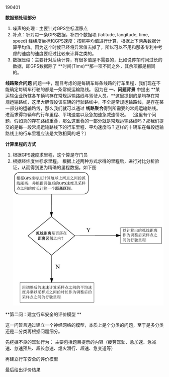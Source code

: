 190401

**数据预处理部分**

1. 噪声的处理：主要针对GPS坐标漂移点
2. 补点：针对每一条GPS数据，补四个数据项 (latitude, langitude, time, speed)
经纬度坐标和GPS速度：按照平均值进行计算，根据上下两条数据计算平均值。因为这个时候已经将异常值去掉了，所以可以不用和那条专利中考虑的速度的速度要经过比较来计算之类的。
3. 数据压缩：主要针对后续计算，有很多值是不需要的，比如说停车时间过长的数据，即GPS数据除了 **时间(Time)**那一项不同之外，其余项都是相同的。

**线路聚合问题**
问题一中，题目考虑的是每辆车每条线路的行车里程，我们现在不能确定每辆车行驶的都是一条常规运输路线。
因为在  **一、问题背景**  中提出 **某运输企业所辖各车辆均存在常规运输路线与驾驶人员。**这里提到的是均存在常规运输路线，这里大胆假设该车辆的行驶路线中，不全是常规运输路线，是存在某一部分的运输路线，那么我们就可以通过 **线路聚合**得到所需要的常规运输路线。进而求得每辆车的行车里程、平均速度以及急加速急减速情况。
（这里有个问题，假如真的存在路线重叠，那么这重叠的一部分就是常规运输路线吗？那我们提交的是每一段常规运输路线下的行车里程、平均速度吗？这样的十辆车在每段运输路线上的行车里程应该是大致相同的吧？）

**计算里程的方式**

1. 根据GPS速度求里程，这个算是守门员
2. 根据经纬度坐标求里程。
根据上述两种方式求得的里程后，进行对比分析验证，从而得到更为精确的里程数据。如下图
![](image/行车里程的计算.jpg)



**第二问：建立行车安全的评价模型 **

这一问暂且通过建立一个神经网络的模型，本质上是个分类的问题，至于是多分类还是二分类再根据问题细分。

先挖掘不良的驾驶行为：
主要包括题目提示的内容（疲劳驾驶、急加速、急减速、怠速预热、超长怠速、熄火滑行、超速、急变道等）

再建立行车安全的评价模型

最后给出评价结果